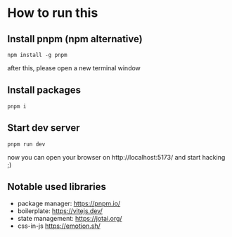 # How to run this

## Install pnpm (npm alternative)

```shell
npm install -g pnpm
```

after this, please open a new terminal window

## Install packages

```shell
pnpm i
```

## Start dev server

```shell
pnpm run dev
```

now you can open your browser on http://localhost:5173/ and start hacking ;)

## Notable used libraries

- package manager: https://pnpm.io/
- boilerplate: https://vitejs.dev/
- state management: https://jotai.org/
- css-in-js https://emotion.sh/

